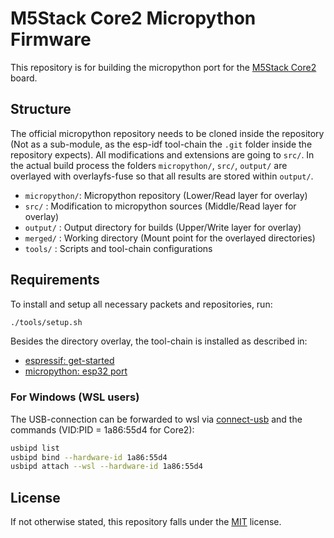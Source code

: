 # M5Stack Core2 Micropython Firmware

This repository is for building the micropython port for the
[M5Stack Core2](https://shop.m5stack.com/products/m5stack-core2-esp32-iot-development-kit?variant=35960244109476)
board.

## Structure

The official micropython repository needs to be cloned inside the repository
(Not as a sub-module, as the esp-idf tool-chain the `.git` folder inside the
repository expects). All modifications and extensions are going to `src/`.
In the actual build process the folders `micropython/`, `src/`, `output/` are
overlayed with overlayfs-fuse so that all results are stored within
`output/`.

- `micropython/`: Micropython repository
                  (Lower/Read layer for overlay)
- `src/`        : Modification to micropython sources
                  (Middle/Read layer for overlay)
- `output/`     : Output directory for builds
                  (Upper/Write layer for overlay)
- `merged/`     : Working directory
                  (Mount point for the overlayed directories)
- `tools/`      : Scripts and tool-chain configurations

## Requirements

To install and setup all necessary packets and repositories, run:

```bash
./tools/setup.sh
```

Besides the directory overlay, the tool-chain is installed as described in:

- [espressif: get-started](https://docs.espressif.com/projects/esp-idf/en/latest/esp32/get-started/linux-macos-setup.html)
- [micropython: esp32 port](https://github.com/micropython/micropython/tree/master/ports/esp32)


### For Windows (WSL users)

The USB-connection can be forwarded to wsl via
[connect-usb](https://learn.microsoft.com/en-us/windows/wsl/connect-usb) and
the commands (VID:PID = 1a86:55d4 for Core2):

```sh
usbipd list
usbipd bind --hardware-id 1a86:55d4
usbipd attach --wsl --hardware-id 1a86:55d4
```

## License

If not otherwise stated, this repository falls under the
[MIT](license.md)
license.
